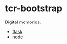 # tcr-bootstrap

Digital memories.

   * [flask](https://github.com/timcameronryan/tcr-bootstrap/tree/flask)
   * [node](https://github.com/timcameronryan/tcr-bootstrap/tree/node)
